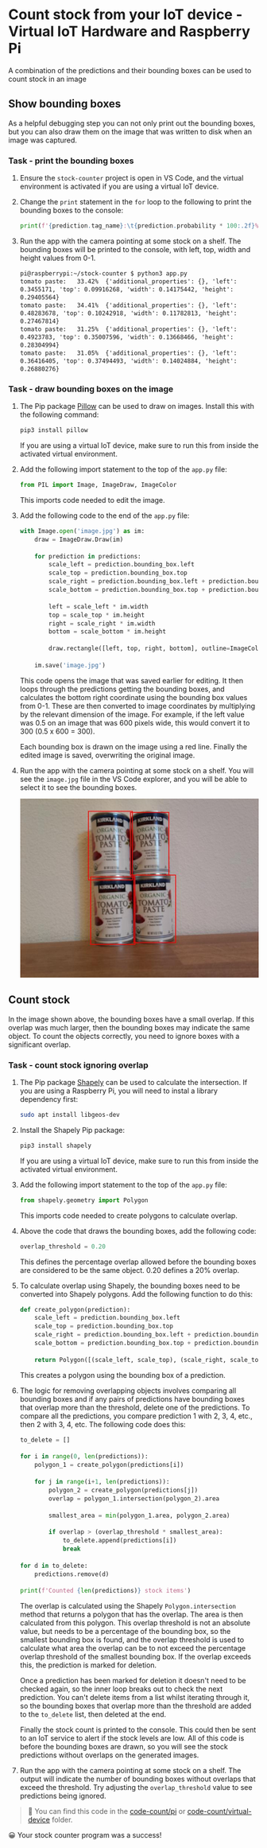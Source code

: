 # Count stock from your IoT device - Virtual IoT Hardware and Raspberry Pi

A combination of the predictions and their bounding boxes can be used to count stock in an image

## Show bounding boxes

As a helpful debugging step you can not only print out the bounding boxes, but you can also draw them on the image that was written to disk when an image was captured.

### Task - print the bounding boxes

1. Ensure the `stock-counter` project is open in VS Code, and the virtual environment is activated if you are using a virtual IoT device.

1. Change the `print` statement in the `for` loop to the following to print the bounding boxes to the console:

    ```python
    print(f'{prediction.tag_name}:\t{prediction.probability * 100:.2f}%\t{prediction.bounding_box}')
    ```

1. Run the app with the camera pointing at some stock on a shelf. The bounding boxes will be printed to the console, with left, top, width and height values from 0-1.

    ```output
    pi@raspberrypi:~/stock-counter $ python3 app.py 
    tomato paste:   33.42%  {'additional_properties': {}, 'left': 0.3455171, 'top': 0.09916268, 'width': 0.14175442, 'height': 0.29405564}
    tomato paste:   34.41%  {'additional_properties': {}, 'left': 0.48283678, 'top': 0.10242918, 'width': 0.11782813, 'height': 0.27467814}
    tomato paste:   31.25%  {'additional_properties': {}, 'left': 0.4923783, 'top': 0.35007596, 'width': 0.13668466, 'height': 0.28304994}
    tomato paste:   31.05%  {'additional_properties': {}, 'left': 0.36416405, 'top': 0.37494493, 'width': 0.14024884, 'height': 0.26880276}
    ```

### Task - draw bounding boxes on the image

1. The Pip package [Pillow](https://pypi.org/project/Pillow/) can be used to draw on images. Install this with the following command:

    ```sh
    pip3 install pillow
    ```

    If you are using a virtual IoT device, make sure to run this from inside the activated virtual environment.

1. Add the following import statement to the top of the `app.py` file:

    ```python
    from PIL import Image, ImageDraw, ImageColor
    ```

    This imports code needed to edit the image.

1. Add the following code to the end of the `app.py` file:

    ```python
    with Image.open('image.jpg') as im:
        draw = ImageDraw.Draw(im)
    
        for prediction in predictions:
            scale_left = prediction.bounding_box.left
            scale_top = prediction.bounding_box.top
            scale_right = prediction.bounding_box.left + prediction.bounding_box.width
            scale_bottom = prediction.bounding_box.top + prediction.bounding_box.height
            
            left = scale_left * im.width
            top = scale_top * im.height
            right = scale_right * im.width
            bottom = scale_bottom * im.height
    
            draw.rectangle([left, top, right, bottom], outline=ImageColor.getrgb('red'), width=2)
    
        im.save('image.jpg')
    ```

    This code opens the image that was saved earlier for editing. It then loops through the predictions getting the bounding boxes, and calculates the bottom right coordinate using the bounding box values from 0-1. These are then converted to image coordinates by multiplying by the relevant dimension of the image. For example, if the left value was 0.5 on an image that was 600 pixels wide, this would convert it to 300 (0.5 x 600 = 300).

    Each bounding box is drawn on the image using a red line. Finally the edited image is saved, overwriting the original image.

1. Run the app with the camera pointing at some stock on a shelf. You will see the `image.jpg` file in the VS Code explorer, and you will be able to select it to see the bounding boxes.

    ![4 cans of tomato paste with bounding boxes around each can](../../../images/rpi-stock-with-bounding-boxes.jpg)

## Count stock

In the image shown above, the bounding boxes have a small overlap. If this overlap was much larger, then the bounding boxes may indicate the same object. To count the objects correctly, you need to ignore boxes with a significant overlap.

### Task - count stock ignoring overlap

1. The Pip package [Shapely](https://pypi.org/project/Shapely/) can be used to calculate the intersection. If you are using a Raspberry Pi, you will need to instal a library dependency first:

    ```sh
    sudo apt install libgeos-dev
    ```

1. Install the Shapely Pip package:

    ```sh
    pip3 install shapely
    ```

    If you are using a virtual IoT device, make sure to run this from inside the activated virtual environment.

1. Add the following import statement to the top of the `app.py` file:

    ```python
    from shapely.geometry import Polygon
    ```

    This imports code needed to create polygons to calculate overlap.

1. Above the code that draws the bounding boxes, add the following code:

    ```python
    overlap_threshold = 0.20
    ```

    This defines the percentage overlap allowed before the bounding boxes are considered to be the same object. 0.20 defines a 20% overlap.

1. To calculate overlap using Shapely, the bounding boxes need to be converted into Shapely polygons. Add the following function to do this:

    ```python
    def create_polygon(prediction):
        scale_left = prediction.bounding_box.left
        scale_top = prediction.bounding_box.top
        scale_right = prediction.bounding_box.left + prediction.bounding_box.width
        scale_bottom = prediction.bounding_box.top + prediction.bounding_box.height
    
        return Polygon([(scale_left, scale_top), (scale_right, scale_top), (scale_right, scale_bottom), (scale_left, scale_bottom)])
    ```

    This creates a polygon using the bounding box of a prediction.

1. The logic for removing overlapping objects involves comparing all bounding boxes and if any pairs of predictions have bounding boxes that overlap more than the threshold, delete one of the predictions. To compare all the predictions, you compare prediction 1 with 2, 3, 4, etc., then 2 with 3, 4, etc. The following code does this:

    ```python
    to_delete = []

    for i in range(0, len(predictions)):
        polygon_1 = create_polygon(predictions[i])
    
        for j in range(i+1, len(predictions)):
            polygon_2 = create_polygon(predictions[j])
            overlap = polygon_1.intersection(polygon_2).area

            smallest_area = min(polygon_1.area, polygon_2.area)
    
            if overlap > (overlap_threshold * smallest_area):
                to_delete.append(predictions[i])
                break
    
    for d in to_delete:
        predictions.remove(d)

    print(f'Counted {len(predictions)} stock items')
    ```

    The overlap is calculated using the Shapely `Polygon.intersection` method that returns a polygon that has the overlap. The area is then calculated from this polygon. This overlap threshold is not an absolute value, but needs to be a percentage of the bounding box, so the smallest bounding box is found, and the overlap threshold is used to calculate what area the overlap can be to not exceed the percentage overlap threshold of the smallest bounding box. If the overlap exceeds this, the prediction is marked for deletion.

    Once a prediction has been marked for deletion it doesn't need to be checked again, so the inner loop breaks out to check the next prediction. You can't delete items from a list whilst iterating through it, so the bounding boxes that overlap more than the threshold are added to the `to_delete` list, then deleted at the end.

    Finally the stock count is printed to the console. This could then be sent to an IoT service to alert if the stock levels are low. All of this code is before the bounding boxes are drawn, so you will see the stock predictions without overlaps on the generated images.

1. Run the app with the camera pointing at some stock on a shelf. The output will indicate the number of bounding boxes without overlaps that exceed the threshold. Try adjusting the `overlap_threshold` value to see predictions being ignored.

> 💁 You can find this code in the [code-count/pi](code-detect/pi) or [code-count/virtual-device](code-detect/virtual-device) folder.

😀 Your stock counter program was a success!
